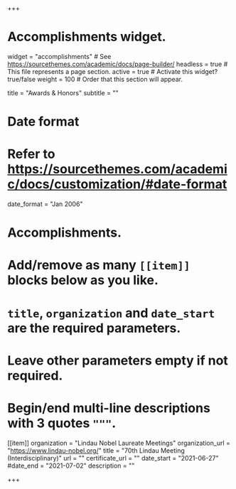 +++
# Accomplishments widget.
widget = "accomplishments"  # See https://sourcethemes.com/academic/docs/page-builder/
headless = true  # This file represents a page section.
active = true  # Activate this widget? true/false
weight = 100  # Order that this section will appear.

title = "Awards & Honors"
subtitle = ""

# Date format
#   Refer to https://sourcethemes.com/academic/docs/customization/#date-format
date_format = "Jan 2006"

# Accomplishments.
#   Add/remove as many `[[item]]` blocks below as you like.
#   `title`, `organization` and `date_start` are the required parameters.
#   Leave other parameters empty if not required.
#   Begin/end multi-line descriptions with 3 quotes `"""`.

[[item]]
  organization = "Lindau Nobel Laureate Meetings"
  organization_url = "https://www.lindau-nobel.org/"
  title = "70th Lindau Meeting (Interdisciplinary)"
  url = ""
  certificate_url = ""
  date_start = "2021-06-27"
  #date_end = "2021-07-02"
  description = ""

+++
